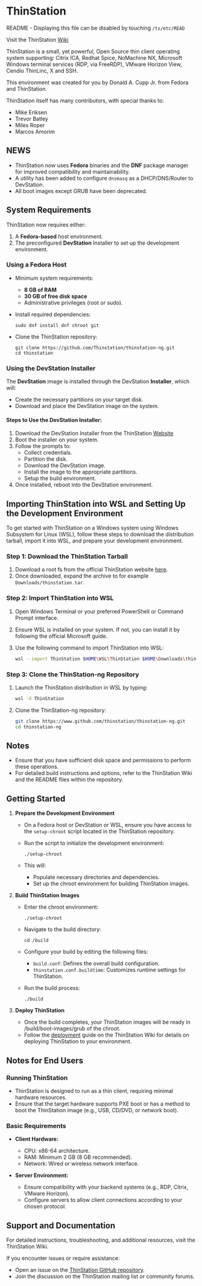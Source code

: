 
# ThinStation

README - Displaying this file can be disabled by touching `/ts/etc/READ`

Visit the ThinStation [Wiki](https://github.com/Thinstation/thinstation-ng/wiki/Getting-Started-with-ThinStation)

ThinStation is a small, yet powerful, Open Source thin client operating system supporting:
Citrix ICA, Redhat Spice, NoMachine NX, Microsoft Windows terminal services (RDP, via FreeRDP), VMware Horizon View, Cendio ThinLinc, X and SSH.

This environment was created for you by Donald A. Cupp Jr. from Fedora and ThinStation.

ThinStation itself has many contributors, with special thanks to:
- Mike Eriksen
- Trevor Batley
- Miles Roper
- Marcos Amorim

## NEWS

- ThinStation now uses **Fedora** binaries and the **DNF** package manager for improved compatibility and maintainability.
- A utility has been added to configure `dnsmasq` as a DHCP/DNS/Router to DevStation.
- All boot images except GRUB have been deprecated.

## System Requirements

ThinStation now requires either:
1. A **Fedora-based** host environment.
2. The preconfigured **DevStation** Installer to set up the development environment.

### Using a Fedora Host

- Minimum system requirements:
    - **8 GB of RAM**
    - **30 GB of free disk space**
    - Administrative privileges (root or sudo).

- Install required dependencies:

      sudo dnf install dnf chroot git

- Clone the ThinStation repository:

      git clone https://github.com/Thinstation/thinstation-ng.git
      cd thinstation

### Using the DevStation Installer

The **DevStation** image is installed through the DevStation **Installer**, which will:
- Create the necessary partitions on your target disk.
- Download and place the DevStation image on the system.

#### Steps to Use the DevStation Installer:

1. Download the DevStation Installer from the ThinStation [Website](https://www.thinstation.org/TS-7.0.0-Installer-1209.iso)
2. Boot the installer on your system.
3. Follow the prompts to:
    - Collect credentials.
    - Partition the disk.
    - Download the DevStation image.
    - Install the image to the appropriate partitions.
    - Setup the build environment.
5. Once installed, reboot into the DevStation environment.

## Importing ThinStation into WSL and Setting Up the Development Environment

To get started with ThinStation on a Windows system using Windows Subsystem for Linux (WSL), follow these steps to download the distribution tarball, import it into WSL, and prepare your development environment.

### Step 1: Download the ThinStation Tarball

1. Download a root fs from the official ThinStation website [here](https://www.thinstation.org/thinstation.tar.xz).
2. Once downloaded, expand the archive to for example `Downloads/thinstation.tar`.

### Step 2: Import ThinStation into WSL

1. Open Windows Terminal or your preferred PowerShell or Command Prompt interface.
2. Ensure WSL is installed on your system. If not, you can install it by following the official Microsoft guide.
3. Use the following command to import ThinStation into WSL:

   ```bash
   wsl --import ThinStation $HOME\WSL\ThinStation $HOME\Downloads\thinstation.tar
   ```

### Step 3: Clone the ThinStation-ng Repository

1. Launch the ThinStation distribution in WSL by typing:

   ```bash
   wsl -d ThinStation
   ```
2. Clone the ThinStation-ng repository:

   ```bash
   git clone https://www.github.com/thinstation/thinstation-ng.git
   cd thinstation-ng
   ```

## Notes

- Ensure that you have sufficient disk space and permissions to perform these operations.
- For detailed build instructions and options, refer to the ThinStation Wiki and the README files within the repository.
## Getting Started

1. **Prepare the Development Environment**

   - On a Fedora host or DevStation or WSL, ensure you have access to the `setup-chroot` script located in the ThinStation repository.
   - Run the script to initialize the development environment:

         ./setup-chroot

   - This will:
      - Populate necessary directories and dependencies.
      - Set up the chroot environment for building ThinStation images.

2. **Build ThinStation Images**

   - Enter the chroot environment:

         ./setup-chroot

   - Navigate to the build directory:

         cd /build

   - Configure your build by editing the following files:
      - `build.conf`: Defines the overall build configuration.
      - `thinstation.conf.buildtime`: Customizes runtime settings for ThinStation.

   - Run the build process:

         ./build

3. **Deploy ThinStation**

   - Once the build completes, your ThinStation images will be ready in /build/boot-images/grub of the chroot.
   - Follow the [deployment](https://github.com/Thinstation/thinstation-ng/wiki/Deployment) guide on the ThinStation Wiki for details on deploying ThinStation to your environment.

## Notes for End Users

### Running ThinStation

- ThinStation is designed to run as a thin client, requiring minimal hardware resources.
- Ensure that the target hardware supports PXE boot or has a method to boot the ThinStation image (e.g., USB, CD/DVD, or network boot).

### Basic Requirements

- **Client Hardware:**
    - CPU: x86-64 architecture.
    - RAM: Minimum 2 GB (8 GB recommended).
    - Network: Wired or wireless network interface.

- **Server Environment:**
    - Ensure compatibility with your backend systems (e.g., RDP, Citrix, VMware Horizon).
    - Configure servers to allow client connections according to your chosen protocol.

## Support and Documentation

For detailed instructions, troubleshooting, and additional resources, visit the ThinStation Wiki.

If you encounter issues or require assistance:
- Open an issue on the [ThinStation GitHub repository](https://github.com/Thinstation/thinstation-ng/issues).
- Join the discussion on the ThinStation mailing list or community forums.

